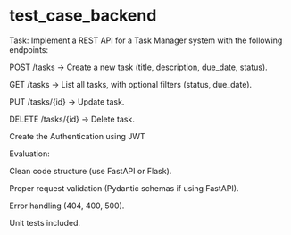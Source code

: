 # test_case_backend

Task:
Implement a REST API for a Task Manager system with the following endpoints:

POST /tasks → Create a new task (title, description, due_date, status).

GET /tasks → List all tasks, with optional filters (status, due_date).

PUT /tasks/{id} → Update task.

DELETE /tasks/{id} → Delete task.

Create the Authentication using JWT 

Evaluation:

Clean code structure (use FastAPI or Flask).

Proper request validation (Pydantic schemas if using FastAPI).

Error handling (404, 400, 500).

Unit tests included.
